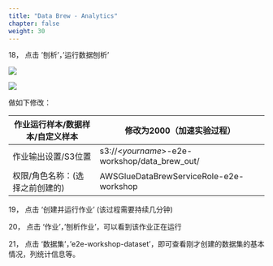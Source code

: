 ```yaml
---
title: "Data Brew - Analytics"
chapter: false
weight: 30
---
```


18，    点击 ’刨析’，’运行数据刨析’

![](/images/LakeHouse/3_1_6_brew_analytics-s3.png)

![](/images/LakeHouse/3_1_6_brew_analytics-iam.png)

做如下修改：

| 作业运行样本/数据样本/自定义样本 | 修改为2000（加速实验过程）                    |
| -------------------------------- | --------------------------------------------- |
| 作业输出设置/S3位置              | s3://<*yourname*>-e2e-workshop/data_brew_out/ |
| 权限/角色名称：(选择之前创建的)  | AWSGlueDataBrewServiceRole-e2e-workshop       |

19，    点击 ‘创建并运行作业’ (该过程需要持续几分钟)

20，    点击 ‘作业’，’刨析作业’，可以看到该作业正在运行

21，    点击 ‘数据集’，’e2e-workshop-dataset’，即可查看刚才创建的数据集的基本情况，列统计信息等。
